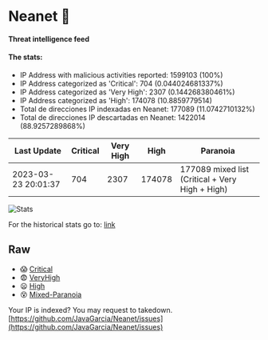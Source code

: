 # Neanet :hocho:
#### Threat intelligence feed
#### The stats:

- IP Address with malicious activities reported: 1599103 (100%)
- IP Address categorized as 'Critical':  704 (0.044024681337%)
- IP Address categorized as 'Very High':  2307 (0.144268380461%)
- IP Address categorized as 'High':  174078 (10.8859779514)
- Total de direcciones IP indexadas en Neanet:  177089 (11.0742710132%)
- Total de direcciones IP descartadas en Neanet:  1422014 (88.9257289868%)

| Last Update | Critical | Very High | High | Paranoia |
| --- | --- | --- | --- | --- |
| 2023-03-23 20:01:37 | 704 | 2307 | 174078 | 177089 mixed list (Critical + Very High + High)|

![Stats](https://docs.google.com/spreadsheets/d/e/2PACX-1vSnaNMIXVabIpDJjufMlzH7poXnshF3mgd8Is1g9ytUEzVsP5my4Trn8f-xkoLLQ38xpL3HtmUexLo6/pubchart?oid=501124687&format=image)

For the historical stats go to: [link](/stats.csv)
## Raw
- :scream: [Critical](https://raw.githubusercontent.com/JavaGarcia/Neanet/master/blacklists/neanet_critical.txt)
- :fearful: [VeryHigh](https://raw.githubusercontent.com/JavaGarcia/Neanet/master/blacklists/neanet_veryHigh.txtt)
- :frowning: [High](https://raw.githubusercontent.com/JavaGarcia/Neanet/master/blacklists/neanet_high.txt)
- :dizzy_face: [Mixed-Paranoia](https://raw.githubusercontent.com/JavaGarcia/Neanet/master/blacklists/neanet_all.txt)


Your IP is indexed? You may request to takedown. [https://github.com/JavaGarcia/Neanet/issues](https://github.com/JavaGarcia/Neanet/issues)


























































































































































































































































































































































































































































































































































































































































































































































































































































































































































































































































































































































































































































































































































































































































































































































































































































































































































































































































































































































































































































































































































































































































































































































































































































































































































































































































































































































































































































































































































































































































































































































































































































































































































































































































































































































































































































































































































































































































































































































































































































































































































































































































































































































































































































































































































































































































































































































































































































































































































































































































































































































































































































































































































































































































































































































































































































































































































































































































































































































































































































































































































































































































































































































































































































































































































































































































































































































































































































































































































































































































































































































































































































































































































































































































































































































































































































































































































































































































































































































































































































































































































































































































































































































































































































































































































































































































































































































































































































































































































































































































































































































































































































































































































































































































































































































































































































































































































































































































































































































































































































































































































































































































































